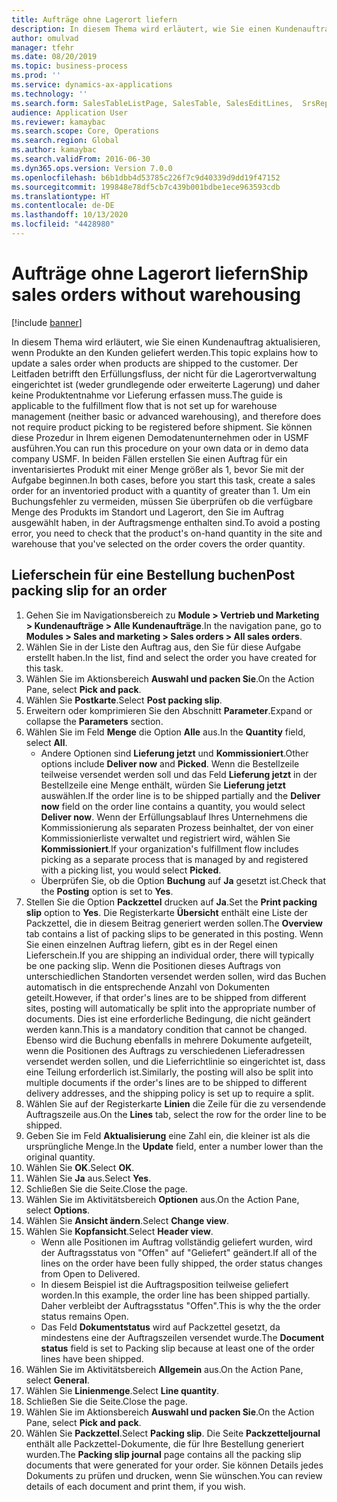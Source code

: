 ```yaml
---
title: Aufträge ohne Lagerort liefern
description: In diesem Thema wird erläutert, wie Sie einen Kundenauftrag aktualisieren, wenn Produkte an den Kunden geliefert werden.
author: omulvad
manager: tfehr
ms.date: 08/20/2019
ms.topic: business-process
ms.prod: ''
ms.service: dynamics-ax-applications
ms.technology: ''
ms.search.form: SalesTableListPage, SalesTable, SalesEditLines,  SrsReportViewerForm, SalesTableLineQuantity, CustPackingSlipJournal
audience: Application User
ms.reviewer: kamaybac
ms.search.scope: Core, Operations
ms.search.region: Global
ms.author: kamaybac
ms.search.validFrom: 2016-06-30
ms.dyn365.ops.version: Version 7.0.0
ms.openlocfilehash: b6b1dbb4d53785c226f7c9d40339d9dd19f47152
ms.sourcegitcommit: 199848e78df5cb7c439b001bdbe1ece963593cdb
ms.translationtype: HT
ms.contentlocale: de-DE
ms.lasthandoff: 10/13/2020
ms.locfileid: "4428980"
---
```

# <a name="ship-sales-orders-without-warehousing"></a><span data-ttu-id="f54fa-103">Aufträge ohne Lagerort liefern</span><span class="sxs-lookup"><span data-stu-id="f54fa-103">Ship sales orders without warehousing</span></span>

[!include [banner](../../includes/banner.md)]

<span data-ttu-id="f54fa-104">In diesem Thema wird erläutert, wie Sie einen Kundenauftrag aktualisieren, wenn Produkte an den Kunden geliefert werden.</span><span class="sxs-lookup"><span data-stu-id="f54fa-104">This topic explains how to update a sales order when products are shipped to the customer.</span></span> <span data-ttu-id="f54fa-105">Der Leitfaden betrifft den Erfüllungsfluss, der nicht für die Lagerortverwaltung eingerichtet ist (weder grundlegende oder erweiterte Lagerung) und daher keine Produktentnahme vor Lieferung erfassen muss.</span><span class="sxs-lookup"><span data-stu-id="f54fa-105">The guide is applicable to the fulfillment flow that is not set up for warehouse management (neither basic or advanced warehousing), and therefore does not require product picking to be registered before shipment.</span></span> <span data-ttu-id="f54fa-106">Sie können diese Prozedur in Ihrem eigenen Demodatenunternehmen oder in USMF ausführen.</span><span class="sxs-lookup"><span data-stu-id="f54fa-106">You can run this procedure on your own data or in demo data company USMF.</span></span> <span data-ttu-id="f54fa-107">In beiden Fällen erstellen Sie einen Auftrag für ein inventarisiertes Produkt mit einer Menge größer als 1, bevor Sie mit der Aufgabe beginnen.</span><span class="sxs-lookup"><span data-stu-id="f54fa-107">In both cases, before you start this task, create a sales order for an inventoried product with a quantity of greater than 1.</span></span> <span data-ttu-id="f54fa-108">Um ein Buchungsfehler zu vermeiden, müssen Sie überprüfen ob die verfügbare Menge des Produkts im Standort und Lagerort, den Sie im Auftrag ausgewählt haben, in der Auftragsmenge enthalten sind.</span><span class="sxs-lookup"><span data-stu-id="f54fa-108">To avoid a posting error, you need to check that the product's on-hand quantity in the site and warehouse that you've selected on the order covers the order quantity.</span></span>

## <a name="post-packing-slip-for-an-order"></a><span data-ttu-id="f54fa-109">Lieferschein für eine Bestellung buchen</span><span class="sxs-lookup"><span data-stu-id="f54fa-109">Post packing slip for an order</span></span>
1. <span data-ttu-id="f54fa-110">Gehen Sie im Navigationsbereich zu **Module > Vertrieb und Marketing > Kundenaufträge > Alle Kundenaufträge**.</span><span class="sxs-lookup"><span data-stu-id="f54fa-110">In the navigation pane, go to **Modules > Sales and marketing > Sales orders > All sales orders**.</span></span>
2. <span data-ttu-id="f54fa-111">Wählen Sie in der Liste den Auftrag aus, den Sie für diese Aufgabe erstellt haben.</span><span class="sxs-lookup"><span data-stu-id="f54fa-111">In the list, find and select the order you have created for this task.</span></span>
3. <span data-ttu-id="f54fa-112">Wählen Sie im Aktionsbereich **Auswahl und packen Sie**.</span><span class="sxs-lookup"><span data-stu-id="f54fa-112">On the Action Pane, select **Pick and pack**.</span></span>
4. <span data-ttu-id="f54fa-113">Wählen Sie **Postkarte**.</span><span class="sxs-lookup"><span data-stu-id="f54fa-113">Select **Post packing slip**.</span></span>
5. <span data-ttu-id="f54fa-114">Erweitern oder komprimieren Sie den Abschnitt **Parameter**.</span><span class="sxs-lookup"><span data-stu-id="f54fa-114">Expand or collapse the **Parameters** section.</span></span>
6. <span data-ttu-id="f54fa-115">Wählen Sie im Feld **Menge** die Option **Alle** aus.</span><span class="sxs-lookup"><span data-stu-id="f54fa-115">In the **Quantity** field, select **All**.</span></span>
    - <span data-ttu-id="f54fa-116">Andere Optionen sind **Lieferung jetzt** und **Kommissioniert**.</span><span class="sxs-lookup"><span data-stu-id="f54fa-116">Other options include **Deliver now** and **Picked**.</span></span> <span data-ttu-id="f54fa-117">Wenn die Bestellzeile teilweise versendet werden soll und das Feld **Lieferung jetzt** in der Bestellzeile eine Menge enthält, würden Sie **Lieferung jetzt** auswählen.</span><span class="sxs-lookup"><span data-stu-id="f54fa-117">If the order line is to be shipped partially and the **Deliver now** field on the order line contains a quantity, you would select **Deliver now**.</span></span> <span data-ttu-id="f54fa-118">Wenn der Erfüllungsablauf Ihres Unternehmens die Kommissionierung als separaten Prozess beinhaltet, der von einer Kommissionierliste verwaltet und registriert wird, wählen Sie **Kommissioniert**.</span><span class="sxs-lookup"><span data-stu-id="f54fa-118">If your organization's fulfillment flow includes picking as a separate process that is managed by and registered with a picking list, you would select **Picked**.</span></span>  
    - <span data-ttu-id="f54fa-119">Überprüfen Sie, ob die Option **Buchung** auf **Ja** gesetzt ist.</span><span class="sxs-lookup"><span data-stu-id="f54fa-119">Check that the **Posting** option is set to **Yes**.</span></span>  
7. <span data-ttu-id="f54fa-120">Stellen Sie die Option **Packzettel** drucken auf **Ja**.</span><span class="sxs-lookup"><span data-stu-id="f54fa-120">Set the **Print packing slip** option to **Yes**.</span></span> <span data-ttu-id="f54fa-121">Die Registerkarte **Übersicht** enthält eine Liste der Packzettel, die in diesem Beitrag generiert werden sollen.</span><span class="sxs-lookup"><span data-stu-id="f54fa-121">The **Overview** tab contains a list of packing slips to be generated in this posting.</span></span> <span data-ttu-id="f54fa-122">Wenn Sie einen einzelnen Auftrag liefern, gibt es in der Regel einen Lieferschein.</span><span class="sxs-lookup"><span data-stu-id="f54fa-122">If you are shipping an individual order, there will typically be one packing slip.</span></span> <span data-ttu-id="f54fa-123">Wenn die Positionen dieses Auftrags von unterschiedlichen Standorten versendet werden sollen, wird das Buchen automatisch in die entsprechende Anzahl von Dokumenten geteilt.</span><span class="sxs-lookup"><span data-stu-id="f54fa-123">However, if that order's lines are to be shipped from different sites, posting will automatically be split into the appropriate number of documents.</span></span> <span data-ttu-id="f54fa-124">Dies ist eine erforderliche Bedingung, die nicht geändert werden kann.</span><span class="sxs-lookup"><span data-stu-id="f54fa-124">This is a mandatory condition that cannot be changed.</span></span> <span data-ttu-id="f54fa-125">Ebenso wird die Buchung ebenfalls in mehrere Dokumente aufgeteilt, wenn die Positionen des Auftrags zu verschiedenen Lieferadressen versendet werden sollen, und die Lieferrichtlinie so eingerichtet ist, dass eine Teilung erforderlich ist.</span><span class="sxs-lookup"><span data-stu-id="f54fa-125">Similarly, the posting will also be split into multiple documents if the order's lines are to be shipped to different delivery addresses, and the shipping policy is set up to require a split.</span></span>  
8. <span data-ttu-id="f54fa-126">Wählen Sie auf der Registerkarte **Linien** die Zeile für die zu versendende Auftragszeile aus.</span><span class="sxs-lookup"><span data-stu-id="f54fa-126">On the **Lines** tab, select the row for the order line to be shipped.</span></span>
9. <span data-ttu-id="f54fa-127">Geben Sie im Feld **Aktualisierung** eine Zahl ein, die kleiner ist als die ursprüngliche Menge.</span><span class="sxs-lookup"><span data-stu-id="f54fa-127">In the **Update** field, enter a number lower than the original quantity.</span></span>
10. <span data-ttu-id="f54fa-128">Wählen Sie **OK**.</span><span class="sxs-lookup"><span data-stu-id="f54fa-128">Select **OK**.</span></span>
11. <span data-ttu-id="f54fa-129">Wählen Sie **Ja** aus.</span><span class="sxs-lookup"><span data-stu-id="f54fa-129">Select **Yes**.</span></span>
12. <span data-ttu-id="f54fa-130">Schließen Sie die Seite.</span><span class="sxs-lookup"><span data-stu-id="f54fa-130">Close the page.</span></span>
13. <span data-ttu-id="f54fa-131">Wählen Sie im Aktivitätsbereich **Optionen** aus.</span><span class="sxs-lookup"><span data-stu-id="f54fa-131">On the Action Pane, select **Options**.</span></span>
14. <span data-ttu-id="f54fa-132">Wählen Sie **Ansicht ändern**.</span><span class="sxs-lookup"><span data-stu-id="f54fa-132">Select **Change view**.</span></span>
15. <span data-ttu-id="f54fa-133">Wählen Sie **Kopfansicht**.</span><span class="sxs-lookup"><span data-stu-id="f54fa-133">Select **Header view**.</span></span>
    - <span data-ttu-id="f54fa-134">Wenn alle Positionen im Auftrag vollständig geliefert wurden, wird der Auftragsstatus von "Offen" auf "Geliefert" geändert.</span><span class="sxs-lookup"><span data-stu-id="f54fa-134">If all of the lines on the order have been fully shipped, the order status changes from Open to Delivered.</span></span>  
    - <span data-ttu-id="f54fa-135">In diesem Beispiel ist die Auftragsposition teilweise geliefert worden.</span><span class="sxs-lookup"><span data-stu-id="f54fa-135">In this example, the order line has been shipped partially.</span></span> <span data-ttu-id="f54fa-136">Daher verbleibt der Auftragsstatus "Offen".</span><span class="sxs-lookup"><span data-stu-id="f54fa-136">This is why the the order status remains Open.</span></span>     
    - <span data-ttu-id="f54fa-137">Das Feld **Dokumentstatus** wird auf Packzettel gesetzt, da mindestens eine der Auftragszeilen versendet wurde.</span><span class="sxs-lookup"><span data-stu-id="f54fa-137">The **Document status** field is set to Packing slip because at least one of the order lines have been shipped.</span></span>  
16. <span data-ttu-id="f54fa-138">Wählen Sie im Aktivitätsbereich **Allgemein** aus.</span><span class="sxs-lookup"><span data-stu-id="f54fa-138">On the Action Pane, select **General**.</span></span>
17. <span data-ttu-id="f54fa-139">Wählen Sie **Linienmenge**.</span><span class="sxs-lookup"><span data-stu-id="f54fa-139">Select **Line quantity**.</span></span>
18. <span data-ttu-id="f54fa-140">Schließen Sie die Seite.</span><span class="sxs-lookup"><span data-stu-id="f54fa-140">Close the page.</span></span>
19. <span data-ttu-id="f54fa-141">Wählen Sie im Aktionsbereich **Auswahl und packen Sie**.</span><span class="sxs-lookup"><span data-stu-id="f54fa-141">On the Action Pane, select **Pick and pack**.</span></span>
20. <span data-ttu-id="f54fa-142">Wählen Sie **Packzettel**.</span><span class="sxs-lookup"><span data-stu-id="f54fa-142">Select **Packing slip**.</span></span> <span data-ttu-id="f54fa-143">Die Seite **Packzetteljournal** enthält alle Packzettel-Dokumente, die für Ihre Bestellung generiert wurden.</span><span class="sxs-lookup"><span data-stu-id="f54fa-143">The **Packing slip journal** page contains all the packing slip documents that were generated for your order.</span></span> <span data-ttu-id="f54fa-144">Sie können Details jedes Dokuments zu prüfen und drucken, wenn Sie wünschen.</span><span class="sxs-lookup"><span data-stu-id="f54fa-144">You can review details of each document and print them, if you wish.</span></span>  

